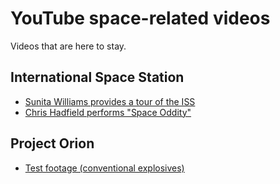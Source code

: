# YouTube space-related videos

Videos that are here to stay.

## International Space Station

* [Sunita Williams provides a tour of the ISS](https://www.youtube.com/watch?v=doN4t5NKW-k)
* [Chris Hadfield performs "Space Oddity"](https://www.youtube.com/watch?v=KaOC9danxNo)

## Project Orion

* [Test footage (conventional explosives)](https://www.youtube.com/watch?v=Q8Sv5y6iHUM)
